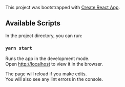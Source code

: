 This project was bootstrapped with [Create React App](https://github.com/facebook/create-react-app).

## Available Scripts

In the project directory, you can run:

### `yarn start`

Runs the app in the development mode.<br />
Open [http://localhost](http://localhost:3000) to view it in the browser.

The page will reload if you make edits.<br />
You will also see any lint errors in the console.

